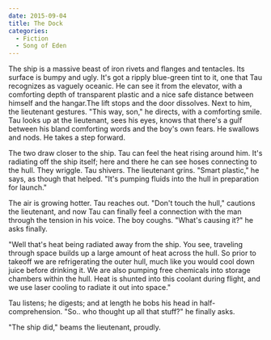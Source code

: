 ```yaml
---
date: 2015-09-04
title: The Dock
categories:
  - Fiction
  - Song of Eden
---
```


The ship is a massive beast of iron rivets and flanges and tentacles. Its surface is bumpy and ugly. It's got a ripply blue-green tint to it, one that Tau recognizes as vaguely oceanic. He can see it from the elevator, with a comforting depth of transparent plastic and a nice safe distance between himself and the hangar.The lift stops and the door dissolves. Next to him, the lieutenant gestures. "This way, son," he directs, with a comforting smile. Tau looks up at the lieutenant, sees his eyes, knows that there's a gulf between his bland comforting words and the boy's own fears. He swallows and nods. He takes a step forward.

<!-- more -->

The two draw closer to the ship. Tau can feel the heat rising around him. It's radiating off the ship itself; here and there he can see hoses connecting to the hull. They wriggle. Tau shivers. The lieutenant grins. "Smart plastic," he says, as though that helped. "It's pumping fluids into the hull in preparation for launch."

The air is growing hotter. Tau reaches out. "Don't touch the hull," cautions the lieutenant, and now Tau can finally feel a connection with the man through the tension in his voice. The boy coughs. "What's causing it?" he asks finally.

"Well that's heat being radiated away from the ship. You see, traveling through space builds up a large amount of heat across the hull. So prior to takeoff we are refrigerating the outer hull, much like you would cool down juice before drinking it. We are also pumping free chemicals into storage chambers within the hull. Heat is shunted into this coolant during flight, and we use laser cooling to radiate it out into space."

Tau listens; he digests; and at length he bobs his head in half-comprehension. "So.. who thought up all that stuff?" he finally asks.

"The ship did," beams the lieutenant, proudly.
